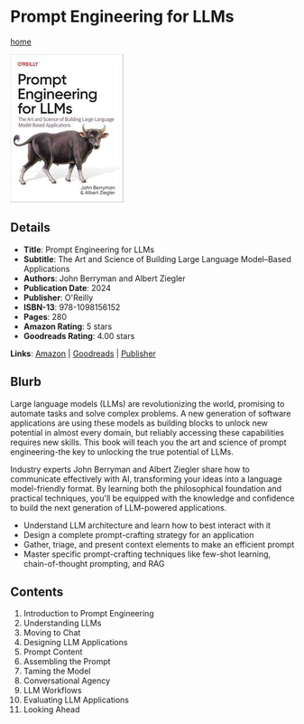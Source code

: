 # Prompt Engineering for LLMs

[home](../)

![Cover Image](prompt-engineering-for-llms.jpeg)

## Details

* **Title**: Prompt Engineering for LLMs
* **Subtitle**: The Art and Science of Building Large Language Model–Based Applications
* **Authors**: John Berryman and Albert Ziegler
* **Publication Date**: 2024
* **Publisher**: O'Reilly
* **ISBN-13**: 978-1098156152
* **Pages**: 280
* **Amazon Rating**: 5 stars
* **Goodreads Rating**: 4.00 stars


**Links**: [Amazon](https://a.co/d/eyWEQ4A) |
[Goodreads](https://www.goodreads.com/book/show/213739653-prompt-engineering-for-llms) |
[Publisher](https://www.oreilly.com/library/view/prompt-engineering-for/9781098156145/)

## Blurb

Large language models (LLMs) are revolutionizing the world, promising to automate tasks and solve complex problems. A new generation of software applications are using these models as building blocks to unlock new potential in almost every domain, but reliably accessing these capabilities requires new skills. This book will teach you the art and science of prompt engineering-the key to unlocking the true potential of LLMs.

Industry experts John Berryman and Albert Ziegler share how to communicate effectively with AI, transforming your ideas into a language model-friendly format. By learning both the philosophical foundation and practical techniques, you'll be equipped with the knowledge and confidence to build the next generation of LLM-powered applications.

* Understand LLM architecture and learn how to best interact with it
* Design a complete prompt-crafting strategy for an application
* Gather, triage, and present context elements to make an efficient prompt
* Master specific prompt-crafting techniques like few-shot learning, chain-of-thought prompting, and RAG

## Contents

1. Introduction to Prompt Engineering
2. Understanding LLMs
3. Moving to Chat
4. Designing LLM Applications
5. Prompt Content
6. Assembling the Prompt
7. Taming the Model
8. Conversational Agency
9. LLM Workflows
10. Evaluating LLM Applications
11. Looking Ahead
